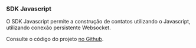 ### SDK Javascript

O SDK Javascript permite a construção de contatos utilizando o Javascript, utilizando conexão persistente Websocket.

Consulte o código do projeto [no Github](https://github.com/takenet/messaginghub-client-js).
